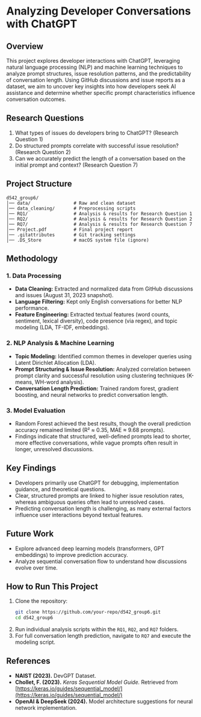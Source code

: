 # **Analyzing Developer Conversations with ChatGPT**  

## **Overview**  
This project explores developer interactions with ChatGPT, leveraging natural language processing (NLP) and machine learning techniques to analyze prompt structures, issue resolution patterns, and the predictability of conversation length. Using GitHub discussions and issue reports as a dataset, we aim to uncover key insights into how developers seek AI assistance and determine whether specific prompt characteristics influence conversation outcomes.  

## **Research Questions**  
1. What types of issues do developers bring to ChatGPT? (Research Question 1)  
2. Do structured prompts correlate with successful issue resolution? (Research Question 2)  
3. Can we accurately predict the length of a conversation based on the initial prompt and context? (Research Question 7)  

## **Project Structure**  

```plaintext
d542_group6/
│── data/                # Raw and clean dataset 
│── data_cleaning/       # Preprocessing scripts 
│── RQ1/                 # Analysis & results for Research Question 1
│── RQ2/                 # Analysis & results for Research Question 2
│── RQ7/                 # Analysis & results for Research Question 7
│── Project.pdf          # Final project report
│── .gitattributes       # Git tracking settings
│── .DS_Store            # macOS system file (ignore)
```

## **Methodology**  
### **1. Data Processing**  
- **Data Cleaning:** Extracted and normalized data from GitHub discussions and issues (August 31, 2023 snapshot).  
- **Language Filtering:** Kept only English conversations for better NLP performance.  
- **Feature Engineering:** Extracted textual features (word counts, sentiment, lexical diversity), code presence (via regex), and topic modeling (LDA, TF-IDF, embeddings).  

### **2. NLP Analysis & Machine Learning**  
- **Topic Modeling:** Identified common themes in developer queries using Latent Dirichlet Allocation (LDA).  
- **Prompt Structuring & Issue Resolution:** Analyzed correlation between prompt clarity and successful resolution using clustering techniques (K-means, WH-word analysis).  
- **Conversation Length Prediction:** Trained random forest, gradient boosting, and neural networks to predict conversation length.  

### **3. Model Evaluation**  
- Random Forest achieved the best results, though the overall prediction accuracy remained limited (R² ≈ 0.35, MAE ≈ 9.68 prompts).  
- Findings indicate that structured, well-defined prompts lead to shorter, more effective conversations, while vague prompts often result in longer, unresolved discussions.  

## **Key Findings**  
- Developers primarily use ChatGPT for debugging, implementation guidance, and theoretical questions.  
- Clear, structured prompts are linked to higher issue resolution rates, whereas ambiguous queries often lead to unresolved cases.  
- Predicting conversation length is challenging, as many external factors influence user interactions beyond textual features.  

## **Future Work**  
-  Explore advanced deep learning models (transformers, GPT embeddings) to improve prediction accuracy.
-  Analyze sequential conversation flow to understand how discussions evolve over time.  

## **How to Run This Project**  
1. Clone the repository:  
   ```bash
   git clone https://github.com/your-repo/d542_group6.git
   cd d542_group6
   ```  
2. Run individual analysis scripts within the `RQ1`, `RQ2`, and `RQ7` folders.  
3. For full conversation length prediction, navigate to `RQ7` and execute the modeling script.  

## **References**  
- **NAIST (2023).** DevGPT Dataset.  
- **Chollet, F. (2023).** *Keras Sequential Model Guide.* Retrieved from [https://keras.io/guides/sequential_model/](https://keras.io/guides/sequential_model/)  
- **OpenAI & DeepSeek (2024).** Model architecture suggestions for neural network implementation.  
